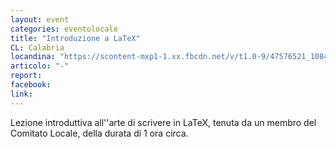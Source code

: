 ```yaml
---
layout: event
categories: eventolocale
title: "Introduzione a LaTeX"
CL: Calabria
locandina: "https://scontent-mxp1-1.xx.fbcdn.net/v/t1.0-9/47576521_1084388555064224_2595450089887498240_n.jpg?_nc_cat=111&_nc_ht=scontent-mxp1-1.xx&oh=0b961e6fa1c37bd6f18281fb61712efc&oe=5CAEC0E8"
articolo: "-"
report:
facebook:
link: 
---
```

Lezione introduttiva all''arte di scrivere in LaTeX, tenuta da un membro del Comitato Locale, della durata di 1 ora circa.
